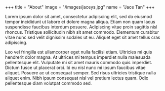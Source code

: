 +++
title = "About"
image = "/images/jaceys.jpg"
name = "Jace Tan"
+++

Lorem ipsum dolor sit amet, consectetur adipiscing elit, sed do eiusmod tempor incididunt ut labore et dolore magna aliqua. Etiam non quam lacus suspendisse faucibus interdum posuere. Adipiscing vitae proin sagittis nisl rhoncus. Tristique sollicitudin nibh sit amet commodo. Elementum curabitur vitae nunc sed velit dignissim sodales ut eu. Aliquet eget sit amet tellus cras adipiscing.

Leo vel fringilla est ullamcorper eget nulla facilisi etiam. Ultricies mi quis hendrerit dolor magna. At ultrices mi tempus imperdiet nulla malesuada pellentesque elit. Vulputate mi sit amet mauris commodo quis imperdiet. Dictum fusce ut placerat orci. Id eu nisl nunc mi ipsum faucibus vitae aliquet. Posuere ac ut consequat semper. Sed risus ultricies tristique nulla aliquet enim. Nibh ipsum consequat nisl vel pretium lectus quam. Odio pellentesque diam volutpat commodo sed.
